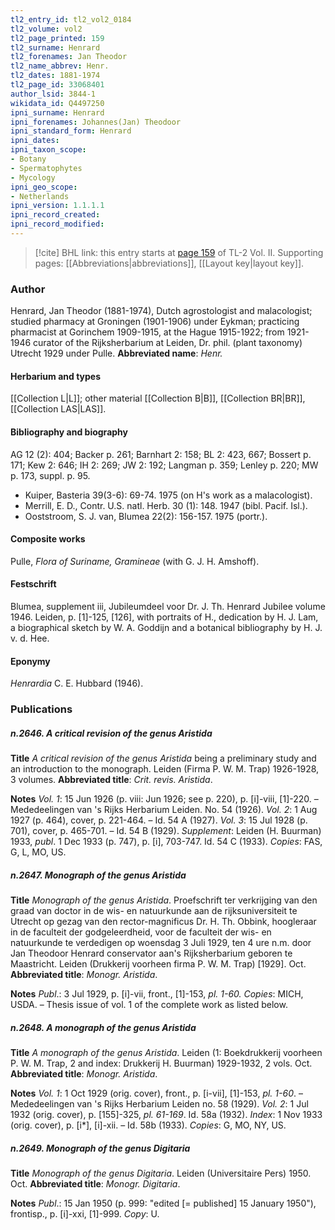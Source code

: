 ```yaml
---
tl2_entry_id: tl2_vol2_0184
tl2_volume: vol2
tl2_page_printed: 159
tl2_surname: Henrard
tl2_forenames: Jan Theodor
tl2_name_abbrev: Henr.
tl2_dates: 1881-1974
tl2_page_id: 33068401
author_lsid: 3844-1
wikidata_id: Q4497250
ipni_surname: Henrard
ipni_forenames: Johannes(Jan) Theodoor
ipni_standard_form: Henrard
ipni_dates: 
ipni_taxon_scope: 
- Botany
- Spermatophytes
- Mycology
ipni_geo_scope: 
- Netherlands
ipni_version: 1.1.1.1
ipni_record_created: 
ipni_record_modified:
---
```



> [!cite] BHL link: this entry starts at [page 159](https://www.biodiversitylibrary.org/page/33068401) of TL-2 Vol. II.
> Supporting pages: [[Abbreviations|abbreviations]], [[Layout key|layout key]].

### Author

Henrard, Jan Theodor (1881-1974), Dutch agrostologist and malacologist; studied pharmacy at Groningen (1901-1906) under Eykman; practicing pharmacist at Gorinchem 1909-1915, at the Hague 1915-1922; from 1921-1946 curator of the Rijksherbarium at Leiden, Dr. phil. (plant taxonomy) Utrecht 1929 under Pulle. 
**Abbreviated name**: *Henr.*

#### Herbarium and types

[[Collection L|L]]; other material [[Collection B|B]], [[Collection BR|BR]], [[Collection LAS|LAS]].

#### Bibliography and biography

AG 12 (2): 404; Backer p. 261; Barnhart 2: 158; BL 2: 423, 667; Bossert p. 171; Kew 2: 646; IH 2: 269; JW 2: 192; Langman p. 359; Lenley p. 220; MW p. 173, suppl. p. 95.
- Kuiper, Basteria 39(3-6): 69-74. 1975 (on H's work as a malacologist).
- Merrill, E. D., Contr. U.S. natl. Herb. 30 (1): 148. 1947 (bibl. Pacif. Isl.).
- Ooststroom, S. J. van, Blumea 22(2): 156-157. 1975 (portr.).

#### Composite works

Pulle, *Flora of Suriname, Gramineae* (with G. J. H. Amshoff).

#### Festschrift

Blumea, supplement iii, Jubileumdeel voor Dr. J. Th. Henrard Jubilee volume 1946. Leiden, p. \[1\]-125, \[126\], with portraits of H., dedication by H. J. Lam, a biographical sketch by W. A. Goddijn and a botanical bibliography by H. J. v. d. Hee.

#### Eponymy

*Henrardia* C. E. Hubbard (1946).

### Publications

##### n.2646. A critical revision of the genus Aristida

**Title**
*A critical revision of the genus Aristida* being a preliminary study and an introduction to the monograph. Leiden (Firma P. W. M. Trap) 1926-1928, 3 volumes.
**Abbreviated title**: *Crit. revis. Aristida*.

**Notes**
*Vol. 1*: 15 Jun 1926 (p. viii: Jun 1926; see p. 220), p. \[i\]-viii, \[1\]-220. – Mededeelingen van 's Rijks Herbarium Leiden. No. 54 (1926).
*Vol. 2*: 1 Aug 1927 (p. 464), cover, p. 221-464. – Id. 54 A (1927).
*Vol. 3*: 15 Jul 1928 (p. 701), cover, p. 465-701. – Id. 54 B (1929).
*Supplement*: Leiden (H. Buurman) 1933, *publ*. 1 Dec 1933 (p. 747), p. \[i\], 703-747. Id. 54 C (1933).
*Copies*: FAS, G, L, MO, US.

##### n.2647. Monograph of the genus Aristida

**Title**
*Monograph of the genus Aristida*. Proefschrift ter verkrijging van den graad van doctor in de wis- en natuurkunde aan de rijksuniversiteit te Utrecht op gezag van den rector-magnificus Dr. H. Th. Obbink, hoogleraar in de faculteit der godgeleerdheid, voor de faculteit der wis- en natuurkunde te verdedigen op woensdag 3 Juli 1929, ten 4 ure n.m. door Jan Theodoor Henrard conservator aan's Rijksherbarium geboren te Maastricht. Leiden (Drukkerij voorheen firma P. W. M. Trap) \[1929\]. Oct.
**Abbreviated title**: *Monogr. Aristida*.

**Notes**
*Publ*.: 3 Jul 1929, p. \[i\]-vii, front., \[1\]-153, *pl. 1-60. Copies*: MICH, USDA. – Thesis issue of vol. 1 of the complete work as listed below.

##### n.2648. A monograph of the genus Aristida

**Title**
*A monograph of the genus Aristida*. Leiden (1: Boekdrukkerij voorheen P. W. M. Trap, 2 and index: Drukkerij H. Buurman) 1929-1932, 2 vols. Oct.
**Abbreviated title**: *Monogr. Aristida*.

**Notes**
*Vol. 1*: 1 Oct 1929 (orig. cover), front., p. \[i-vii\], \[1\]-153, *pl. 1-60*. – Mededeelingen van 's Rijks Herbarium Leiden no. 58 (1929).
*Vol. 2*: 1 Jul 1932 (orig. cover), p. \[155\]-325, *pl. 61-169*. Id. 58a (1932).
*Index*: 1 Nov 1933 (orig. cover), p. \[i\*\], \[i\]-xii. – Id. 58b (1933).
*Copies*: G, MO, NY, US.

##### n.2649. Monograph of the genus Digitaria

**Title**
*Monograph of the genus Digitaria*. Leiden (Universitaire Pers) 1950. Oct.
**Abbreviated title**: *Monogr. Digitaria*.

**Notes**
*Publ*.: 15 Jan 1950 (p. 999: "edited \[= published\] 15 January 1950"), frontisp., p. \[i\]-xxi, \[1\]-999. *Copy*: U.

